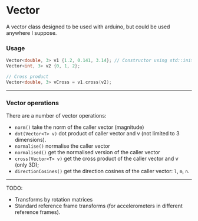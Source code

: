 # Vector

A vector class designed to be used with arduino, but could be used anywhere I suppose.
    

### Usage
```cpp
Vector<double, 3> v1 {1.2, 0.141, 3.14}; // Constructor using std::initializer_list<T>
Vector<int, 3> v2 {0, 1, 2};

// Cross product
Vector<double, 3> vCross = v1.cross(v2);
```

---
### Vector operations 

There are a number of vector operations:
- `norm()` take the norm of the caller vector (magnitude)
- `dot(Vector<T> v)` dot product of caller vector and v (not limited to 3 dimensions).
- `normalise()` normalise the caller vector
- `normalised()` get the normalised version of the caller vector
- `cross(Vector<T> v)` get the cross product of the caller vector and v (only 3D);
- `directionCosines()` get the direction cosines of the caller vector: `l`, `m`, `n`.

---

TODO: 
- Transforms by rotation matrices
- Standard reference frame transforms (for accelerometers in different reference frames).